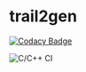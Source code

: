 # trail2gen

[![Codacy Badge](https://api.codacy.com/project/badge/Grade/5f782366099942e58d1c8f2acd6636fc)](https://app.codacy.com/manual/krishnalalasa.k/trail2gen?utm_source=github.com&utm_medium=referral&utm_content=stepin104594/trail2gen&utm_campaign=Badge_Grade_Dashboard)

![C/C++ CI](https://github.com/stepin104594/trail2gen/workflows/C/C++%20CI/badge.svg)
